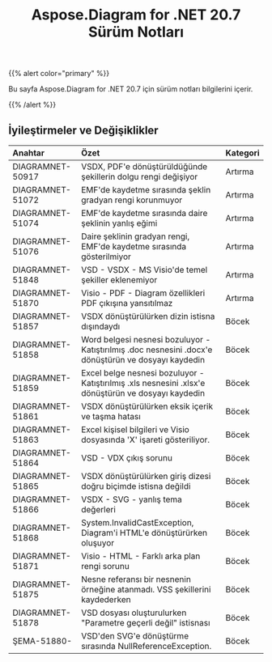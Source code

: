 ﻿---
title: Aspose.Diagram for .NET 20.7 Sürüm Notları
type: docs
weight: 15
url: /tr/net/aspose-diagram-for-net-20-7-release-notes/
---
{{% alert color="primary" %}} 

Bu sayfa Aspose.Diagram for .NET 20.7 için sürüm notları bilgilerini içerir.

{{% /alert %}} 
## **İyileştirmeler ve Değişiklikler**

|**Anahtar**|**Özet**|**Kategori**|
|:- |:- |:- |
|DIAGRAMNET-50917|VSDX, PDF'e dönüştürüldüğünde şekillerin dolgu rengi değişiyor|Artırma|
|DIAGRAMNET-51072|EMF'de kaydetme sırasında şeklin gradyan rengi korunmuyor|Artırma|
|DIAGRAMNET-51074|EMF'de kaydetme sırasında daire şeklinin yanlış eğimi|Artırma|
|DIAGRAMNET-51076|Daire şeklinin gradyan rengi, EMF'de kaydetme sırasında gösterilmiyor|Artırma|
|DIAGRAMNET-51848|VSD - VSDX - MS Visio'de temel şekiller eklenemiyor|Artırma|
|DIAGRAMNET-51870|Visio - PDF - Diagram özellikleri PDF çıkışına yansıtılmaz|Artırma|
|DIAGRAMNET-51857|VSDX dönüştürülürken dizin istisna dışındaydı|Böcek|
|DIAGRAMNET-51858|Word belgesi nesnesi bozuluyor - Katıştırılmış .doc nesnesini .docx'e dönüştürün ve dosyayı kaydedin|Böcek|
|DIAGRAMNET-51859|Excel belge nesnesi bozuluyor - Katıştırılmış .xls nesnesini .xlsx'e dönüştürün ve dosyayı kaydedin|Böcek|
|DIAGRAMNET-51861|VSDX dönüştürülürken eksik içerik ve taşma hatası|Böcek|
|DIAGRAMNET-51863|Excel kişisel bilgileri ve Visio dosyasında 'X' işareti gösteriliyor.|Böcek|
|DIAGRAMNET-51864|VSD - VDX çıkış sorunu|Böcek|
|DIAGRAMNET-51865|VSDX dönüştürülürken giriş dizesi doğru biçimde istisna değildi|Böcek|
|DIAGRAMNET-51866|VSDX - SVG - yanlış tema değerleri|Böcek|
|DIAGRAMNET-51868|System.InvalidCastException, Diagram'i HTML'e dönüştürürken oluşuyor|Böcek|
|DIAGRAMNET-51871|Visio - HTML - Farklı arka plan rengi sorunu|Böcek|
|DIAGRAMNET-51875|Nesne referansı bir nesnenin örneğine atanmadı. VSS şekillerini kaydederken|Böcek|
|DIAGRAMNET-51878|VSD dosyası oluşturulurken "Parametre geçerli değil" istisnası|Böcek|
|ŞEMA-51880-|VSD'den SVG'e dönüştürme sırasında NullReferenceException.|Böcek|

